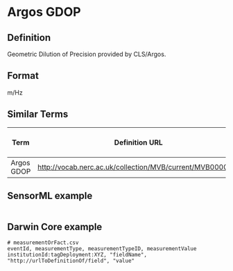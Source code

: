 # Argos GDOP

## Definition 
Geometric Dilution of Precision provided by CLS/Argos.

## Format
m/Hz

## Similar Terms 
|Term|Definition URL|Source Vocabulary Publisher/Creator|
|----|----------|-----------------|
|Argos GDOP|http://vocab.nerc.ac.uk/collection/MVB/current/MVB000030/|Movebank|

## SensorML example
```xml

```
## Darwin Core example
```csv
# measurementOrFact.csv
eventId, measurementType, measurementTypeID, measurementValue
institutionId:tagDeployment:XYZ, "fieldName", "http://urlToDefinitionOf/field", "value"
```
